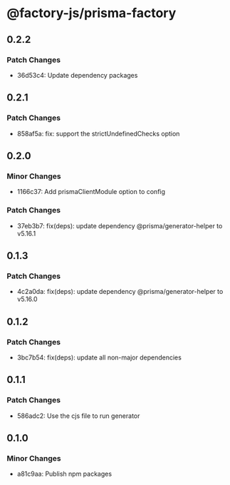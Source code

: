 # @factory-js/prisma-factory

## 0.2.2

### Patch Changes

- 36d53c4: Update dependency packages

## 0.2.1

### Patch Changes

- 858af5a: fix: support the strictUndefinedChecks option

## 0.2.0

### Minor Changes

- 1166c37: Add prismaClientModule option to config

### Patch Changes

- 37eb3b7: fix(deps): update dependency @prisma/generator-helper to v5.16.1

## 0.1.3

### Patch Changes

- 4c2a0da: fix(deps): update dependency @prisma/generator-helper to v5.16.0

## 0.1.2

### Patch Changes

- 3bc7b54: fix(deps): update all non-major dependencies

## 0.1.1

### Patch Changes

- 586adc2: Use the cjs file to run generator

## 0.1.0

### Minor Changes

- a81c9aa: Publish npm packages
